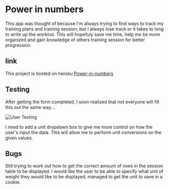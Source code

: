 # Power in numbers

This app was thought of because I'm always trying to find ways to track my training plans and training session, but I always lose track or it takes to long to write up the workout. This will hopefuly save me time, help me be more organized and gain knowledge of others training session for better progression. 

## link

This project is hosted on heroku [Power-in-numbers](https://power-in-numbers.herokuapp.com/)

## Testing

After getting the form completed, I soon realized that not everyone will fill this out the same way... 

![User Testing]('https://github.com/Fordalex/power-in-numbers/blob/master/readme/user_testing.png', "User testing")

I need to add a unit dropdown box to give me more control on how the user's input the data. This will allow me to perform unit conversions on the given values.

## Bugs

Still trying to work out how to get the correct amount of rows in the session table to be displayed.
I would like the user to be able to specify what unit of weight they would like to be displayed, managed to get the unit to save in a cookie.